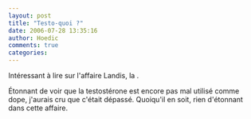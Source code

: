 ```yaml
---
layout: post
title: "Testo-quoi ?"
date: 2006-07-28 13:35:16
author: Hoedic
comments: true
categories: 
---
```



Intéressant à lire sur l'affaire Landis, la .

Étonnant de voir que la testostérone est encore pas mal utilisé comme dope, j'aurais cru que c'était dépassé. Quoiqu'il en soit, rien d'étonnant dans cette affaire.